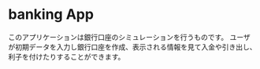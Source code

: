 # banking App

このアプリケーションは銀行口座のシミュレーションを行うものです。
ユーザが初期データを入力し銀行口座を作成、表示される情報を見て入金や引き出し、利子を付けたりすることができます。

